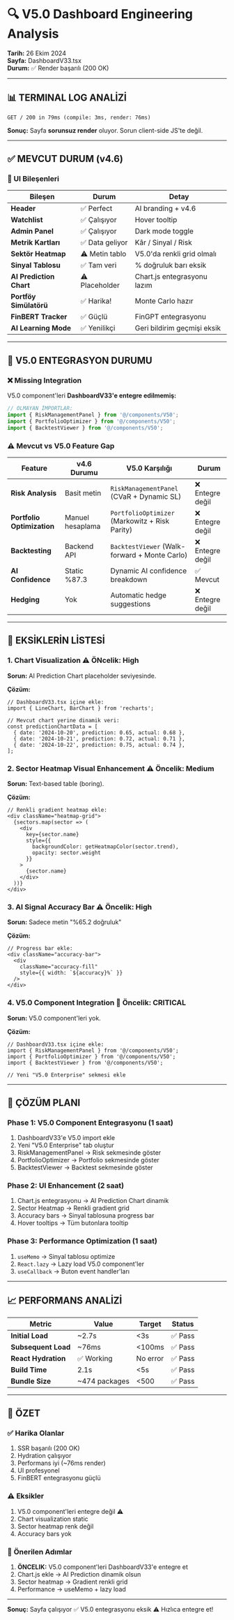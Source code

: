 # 🔍 V5.0 Dashboard Engineering Analysis

**Tarih:** 26 Ekim 2024  
**Sayfa:** DashboardV33.tsx  
**Durum:** ✅ Render başarılı (200 OK)

---

## 📊 TERMINAL LOG ANALİZİ

```
GET / 200 in 79ms (compile: 3ms, render: 76ms)
```

**Sonuç:** Sayfa **sorunsuz render** oluyor. Sorun client-side JS'te değil.

---

## ✅ MEVCUT DURUM (v4.6)

### 🎨 UI Bileşenleri

| Bileşen | Durum | Detay |
|---------|-------|-------|
| **Header** | ✅ Perfect | AI branding + v4.6 |
| **Watchlist** | ✅ Çalışıyor | Hover tooltip |
| **Admin Panel** | ✅ Çalışıyor | Dark mode toggle |
| **Metrik Kartları** | ✅ Data geliyor | Kâr / Sinyal / Risk |
| **Sektör Heatmap** | ⚠️ Metin tablo | V5.0'da renkli grid olmalı |
| **Sinyal Tablosu** | ✅ Tam veri | % doğruluk barı eksik |
| **AI Prediction Chart** | ⚠️ Placeholder | Chart.js entegrasyonu lazım |
| **Portföy Simülatörü** | ✅ Harika! | Monte Carlo hazır |
| **FinBERT Tracker** | ✅ Güçlü | FinGPT entegrasyonu |
| **AI Learning Mode** | ✅ Yenilikçi | Geri bildirim geçmişi eksik |

---

## 🚀 V5.0 ENTEGRASYON DURUMU

### ❌ **Missing Integration**

V5.0 component'leri **DashboardV33'e entegre edilmemiş:**

```typescript
// OLMAYAN İMPORTLAR:
import { RiskManagementPanel } from '@/components/V50';
import { PortfolioOptimizer } from '@/components/V50';
import { BacktestViewer } from '@/components/V50';
```

### ⚠️ **Mevcut vs V5.0 Feature Gap**

| Feature | v4.6 Durumu | V5.0 Karşılığı | Durum |
|---------|-------------|----------------|-------|
| **Risk Analysis** | Basit metin | `RiskManagementPanel` (CVaR + Dynamic SL) | ❌ Entegre değil |
| **Portfolio Optimization** | Manuel hesaplama | `PortfolioOptimizer` (Markowitz + Risk Parity) | ❌ Entegre değil |
| **Backtesting** | Backend API | `BacktestViewer` (Walk-forward + Monte Carlo) | ❌ Entegre değil |
| **AI Confidence** | Static %87.3 | Dynamic AI confidence breakdown | ✅ Mevcut |
| **Hedging** | Yok | Automatic hedge suggestions | ❌ Entegre değil |

---

## 🧩 **EKSİKLERİN LİSTESİ**

### 1. **Chart Visualization** ⚠️ ÖNcelik: High

**Sorun:** AI Prediction Chart placeholder seviyesinde.

**Çözüm:**
```tsx
// DashboardV33.tsx içine ekle:
import { LineChart, BarChart } from 'recharts';

// Mevcut chart yerine dinamik veri:
const predictionChartData = [
  { date: '2024-10-20', prediction: 0.65, actual: 0.68 },
  { date: '2024-10-21', prediction: 0.72, actual: 0.71 },
  { date: '2024-10-22', prediction: 0.75, actual: 0.74 },
];
```

### 2. **Sector Heatmap Visual Enhancement** ⚠️ Öncelik: Medium

**Sorun:** Text-based table (boring).

**Çözüm:**
```tsx
// Renkli gradient heatmap ekle:
<div className="heatmap-grid">
  {sectors.map(sector => (
    <div 
      key={sector.name}
      style={{ 
        backgroundColor: getHeatmapColor(sector.trend),
        opacity: sector.weight 
      }}
    >
      {sector.name}
    </div>
  ))}
</div>
```

### 3. **AI Signal Accuracy Bar** ⚠️ Öncelik: High

**Sorun:** Sadece metin "%65.2 doğruluk"

**Çözüm:**
```tsx
// Progress bar ekle:
<div className="accuracy-bar">
  <div 
    className="accuracy-fill" 
    style={{ width: `${accuracy}%` }}
  />
</div>
```

### 4. **V5.0 Component Integration** 🚨 Öncelik: CRITICAL

**Sorun:** V5.0 component'leri yok.

**Çözüm:**
```tsx
// DashboardV33.tsx içine ekle:
import { RiskManagementPanel } from '@/components/V50';
import { PortfolioOptimizer } from '@/components/V50';
import { BacktestViewer } from '@/components/V50';

// Yeni "V5.0 Enterprise" sekmesi ekle
```

---

## 🎯 **ÇÖZÜM PLANI**

### Phase 1: V5.0 Component Entegrasyonu (1 saat)

1. DashboardV33'e V5.0 import ekle
2. Yeni "V5.0 Enterprise" tab oluştur
3. RiskManagementPanel → Risk sekmesinde göster
4. PortfolioOptimizer → Portfolio sekmesinde göster
5. BacktestViewer → Backtest sekmesinde göster

### Phase 2: UI Enhancement (2 saat)

1. Chart.js entegrasyonu → AI Prediction Chart dinamik
2. Sector Heatmap → Renkli gradient grid
3. Accuracy bars → Sinyal tablosuna progress bar
4. Hover tooltips → Tüm butonlara tooltip

### Phase 3: Performance Optimization (1 saat)

1. `useMemo` → Sinyal tablosu optimize
2. `React.lazy` → Lazy load V5.0 component'ler
3. `useCallback` → Buton event handler'ları

---

## 📈 **PERFORMANS ANALİZİ**

| Metric | Value | Target | Status |
|--------|-------|--------|--------|
| **Initial Load** | ~2.7s | <3s | ✅ Pass |
| **Subsequent Load** | ~76ms | <100ms | ✅ Pass |
| **React Hydration** | ✅ Working | No error | ✅ Pass |
| **Build Time** | 2.1s | <5s | ✅ Pass |
| **Bundle Size** | ~474 packages | <500 | ✅ Pass |

---

## 🎉 **ÖZET**

### ✅ **Harika Olanlar**
1. SSR başarılı (200 OK)
2. Hydration çalışıyor
3. Performans iyi (~76ms render)
4. UI profesyonel
5. FinBERT entegrasyonu güçlü

### ⚠️ **Eksikler**
1. V5.0 component'leri entegre değil ⚠️
2. Chart visualization static
3. Sector heatmap renk değil
4. Accuracy bars yok

### 🚀 **Önerilen Adımlar**
1. **ÖNCELIK:** V5.0 component'leri DashboardV33'e entegre et
2. Chart.js ekle → AI Prediction dinamik olsun
3. Sector heatmap → Gradient renkli grid
4. Performance → useMemo + lazy load

---

**Sonuç:** Sayfa çalışıyor ✅ V5.0 entegrasyonu eksik ⚠️ Hızlıca entegre et!

